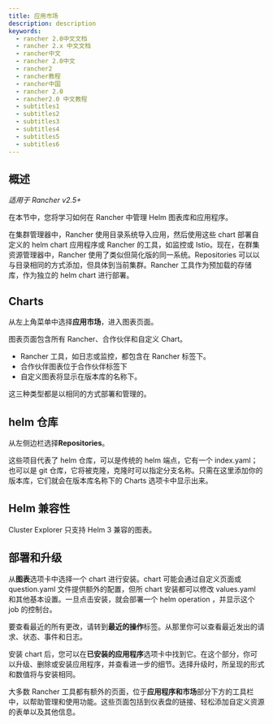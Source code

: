```yaml
---
title: 应用市场
description: description
keywords:
  - rancher 2.0中文文档
  - rancher 2.x 中文文档
  - rancher中文
  - rancher 2.0中文
  - rancher2
  - rancher教程
  - rancher中国
  - rancher 2.0
  - rancher2.0 中文教程
  - subtitles1
  - subtitles2
  - subtitles3
  - subtitles4
  - subtitles5
  - subtitles6
---
```


## 概述

_适用于 Rancher v2.5+_

在本节中，您将学习如何在 Rancher 中管理 Helm 图表库和应用程序。

在集群管理器中，Rancher 使用目录系统导入应用，然后使用这些 chart 部署自定义的 helm chart 应用程序或 Rancher 的工具，如监控或 Istio。现在，在群集资源管理器中，Rancher 使用了类似但简化版的同一系统。Repositories 可以以与目录相同的方式添加，但具体到当前集群。Rancher 工具作为预加载的存储库，作为独立的 helm chart 进行部署。

## Charts

从左上角菜单中选择**应用市场**，进入图表页面。

图表页面包含所有 Rancher、合作伙伴和自定义 Chart。

- Rancher 工具，如日志或监控，都包含在 Rancher 标签下。
- 合作伙伴图表位于合作伙伴标签下
- 自定义图表将显示在版本库的名称下。

这三种类型都是以相同的方式部署和管理的。

## helm 仓库

从左侧边栏选择**Repositories**。

这些项目代表了 helm 仓库，可以是传统的 helm 端点，它有一个 index.yaml；也可以是 git 仓库，它将被克隆，克隆时可以指定分支名称。只需在这里添加你的版本库，它们就会在版本库名称下的 Charts 选项卡中显示出来。

## Helm 兼容性

Cluster Explorer 只支持 Helm 3 兼容的图表。

## 部署和升级

从**图表**选项卡中选择一个 chart 进行安装。chart 可能会通过自定义页面或 question.yaml 文件提供额外的配置，但所 chart 安装都可以修改 values.yaml 和其他基本设置。一旦点击安装，就会部署一个 helm operation ，并显示这个 job 的控制台。

要查看最近的所有更改，请转到**最近的操作**标签。从那里你可以查看最近发出的请求、状态、事件和日志。

安装 chart 后，您可以在**已安装的应用程序**选项卡中找到它。在这个部分，你可以升级、删除或安装应用程序，并查看进一步的细节。选择升级时，所呈现的形式和数值将与安装相同。

大多数 Rancher 工具都有额外的页面，位于**应用程序和市场**部分下方的工具栏中，以帮助管理和使用功能。这些页面包括到仪表盘的链接、轻松添加自定义资源的表单以及其他信息。
